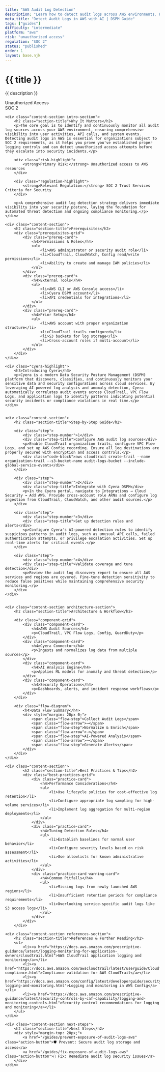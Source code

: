 ```yaml
---
title: "AWS Audit Log Detection"
description: "Learn how to detect audit logs across AWS environments. Follow step-by-step guidance for SOC 2 compliance."
meta_title: "Detect Audit Logs in AWS with AI | DSPM Guide"
tags: ["guides"]
difficulty: "intermediate"
platform: "aws"
risk: "unauthorized access"
regulation: "SOC 2"
status: "published"
order: 1
layout: base.njk
---
```


<div class="container">
    <div class="header">
        <h1>{{ title }}</h1>
        <p>{{ description }}</p>
        <div class="badge">Unauthorized Access</div>
        <div class="badge regulation">SOC 2</div>
    </div>

    <div class="content-section intro-section">
        <h2 class="section-title">Why It Matters</h2>
        <p>The core goal is to identify and continuously monitor all audit log sources across your AWS environment, ensuring comprehensive visibility into user activities, API calls, and system events. Detecting audit logs in AWS is essential for organizations subject to SOC 2 requirements, as it helps you prove you've established proper logging controls and can detect unauthorized access attempts before they escalate into security incidents.</p>
        
        <div class="risk-highlight">
            <strong>Primary Risk:</strong> Unauthorized access to AWS resources
        </div>
        
        <div class="regulation-highlight">
            <strong>Relevant Regulation:</strong> SOC 2 Trust Services Criteria for Security
        </div>
        
        <p>A comprehensive audit log detection strategy delivers immediate visibility into your security posture, laying the foundation for automated threat detection and ongoing compliance monitoring.</p>
    </div>

    <div class="content-section">
        <h2 class="section-title">Prerequisites</h2>
        <div class="prerequisites-grid">
            <div class="prereq-card">
                <h4>Permissions & Roles</h4>
                <ul>
                    <li>AWS administrator or security audit role</li>
                    <li>CloudTrail, CloudWatch, Config read/write permissions</li>
                    <li>Ability to create and manage IAM policies</li>
                </ul>
            </div>
            <div class="prereq-card">
                <h4>External Tools</h4>
                <ul>
                    <li>AWS CLI or AWS Console access</li>
                    <li>Cyera DSPM account</li>
                    <li>API credentials for integrations</li>
                </ul>
            </div>
            <div class="prereq-card">
                <h4>Prior Setup</h4>
                <ul>
                    <li>AWS account with proper organization structure</li>
                    <li>CloudTrail trails configured</li>
                    <li>S3 buckets for log storage</li>
                    <li>Cross-account roles if multi-account</li>
                </ul>
            </div>
        </div>
    </div>
	
    <div class="cyera-highlight">
        <h3>Introducing Cyera</h3>
        <p>Cyera is a modern Data Security Posture Management (DSPM) platform that discovers, classifies, and continuously monitors your sensitive data and security configurations across cloud services. By leveraging AI-powered log analysis and anomaly detection, Cyera automatically correlates audit events across CloudTrail, VPC Flow Logs, and application logs to identify patterns indicating potential security incidents or compliance violations in real time.</p>
    </div>
	

    <div class="content-section">
        <h2 class="section-title">Step-by-Step Guide</h2>
        
        <div class="step">
            <div class="step-number">1</div>
            <div class="step-title">Configure AWS audit log sources</div>
            <p>Enable CloudTrail organization trails, configure VPC Flow Logs, and set up AWS Config recording. Ensure all log destinations are properly secured with encryption and access controls.</p>
            <div class="code-block">aws cloudtrail create-trail --name organization-trail --s3-bucket-name audit-logs-bucket --include-global-service-events</div>
        </div>

        <div class="step">
            <div class="step-number">2</div>
            <div class="step-title">Integrate with Cyera DSPM</div>
            <p>In the Cyera portal, navigate to Integrations → Cloud Security → Add AWS. Provide cross-account role ARNs and configure log ingestion from CloudTrail, CloudWatch, and other audit sources.</p>
        </div>

        <div class="step">
            <div class="step-number">3</div>
            <div class="step-title">Set up detection rules and alerts</div>
            <p>Configure Cyera's AI-powered detection rules to identify suspicious patterns in audit logs, such as unusual API calls, failed authentication attempts, or privilege escalation activities. Set up real-time alerts for critical events.</p>
        </div>

        <div class="step">
            <div class="step-number">4</div>
            <div class="step-title">Validate coverage and tune detection</div>
            <p>Review the audit log discovery report to ensure all AWS services and regions are covered. Fine-tune detection sensitivity to reduce false positives while maintaining comprehensive security monitoring.</p>
        </div>
    </div>


    <div class="content-section architecture-section">
        <h2 class="section-title">Architecture & Workflow</h2>
        
        <div class="component-grid">
            <div class="component-card">
                <h4>AWS Audit Sources</h4>
                <p>CloudTrail, VPC Flow Logs, Config, GuardDuty</p>
            </div>
            <div class="component-card">
                <h4>Cyera Connector</h4>
                <p>Ingests and normalizes log data from multiple sources</p>
            </div>
            <div class="component-card">
                <h4>AI Analysis Engine</h4>
                <p>Applies ML models for anomaly and threat detection</p>
            </div>
            <div class="component-card">
                <h4>Security Operations</h4>
                <p>Dashboards, alerts, and incident response workflows</p>
            </div>
        </div>

        <div class="flow-diagram">
            <h4>Data Flow Summary</h4>
            <div style="margin: 20px 0;">
                <span class="flow-step">Collect Audit Logs</span>
                <span class="flow-arrow">→</span>
                <span class="flow-step">Normalize & Enrich</span>
                <span class="flow-arrow">→</span>
                <span class="flow-step">AI-Powered Analysis</span>
                <span class="flow-arrow">→</span>
                <span class="flow-step">Generate Alerts</span>
            </div>
        </div>
    </div>

	<div class="content-section">
	        <h2 class="section-title">Best Practices & Tips</h2>
	        <div class="best-practices-grid">
	            <div class="practice-card">
	                <h4>Performance Considerations</h4>
	                <ul>
	                    <li>Use lifecycle policies for cost-effective log retention</li>
	                    <li>Configure appropriate log sampling for high-volume services</li>
	                    <li>Implement log aggregation for multi-region deployments</li>
	                </ul>
	            </div>
	            <div class="practice-card">
	                <h4>Tuning Detection Rules</h4>
	                <ul>
	                    <li>Establish baselines for normal user behavior</li>
	                    <li>Configure severity levels based on risk assessment</li>
	                    <li>Use allowlists for known administrative activities</li>
	                </ul>
	            </div>
	            <div class="practice-card warning-card">
	                <h4>Common Pitfalls</h4>
	                <ul>
	                    <li>Missing logs from newly launched AWS regions</li>
	                    <li>Insufficient retention periods for compliance requirements</li>
	                    <li>Overlooking service-specific audit logs like S3 access logs</li>
	                </ul>
	            </div>
	        </div>
	    </div>

    <div class="content-section references-section">
        <h2 class="section-title">References & Further Reading</h2>
        <ul>
            <li><a href="https://docs.aws.amazon.com/prescriptive-guidance/latest/logging-monitoring-for-application-owners/cloudtrail.html">AWS CloudTrail application logging and monitoring</a></li>
            <li><a href="https://docs.aws.amazon.com/awscloudtrail/latest/userguide/CloudTrail-compliance.html">Compliance validation for AWS CloudTrail</a></li>
            <li><a href="https://docs.aws.amazon.com/config/latest/developerguide/security-logging-and-monitoring.html">Logging and monitoring in AWS Config</a></li>
            <li><a href="https://docs.aws.amazon.com/prescriptive-guidance/latest/security-controls-by-caf-capability/logging-and-monitoring-controls.html">Security control recommendations for logging and monitoring</a></li>
        </ul>
    </div>

    <div class="content-section next-steps">
        <h2 class="section-title">Next Steps</h2>
        <div style="margin-top: 20px;">
            <a href="/guides/prevent-exposure-of-audit-logs-aws" class="action-button">🛡️ Prevent: Secure audit log storage and access</a>
            <a href="/guides/fix-exposure-of-audit-logs-aws" class="action-button">🔧 Fix: Remediate audit log security issues</a>
        </div>
    </div>
</div>